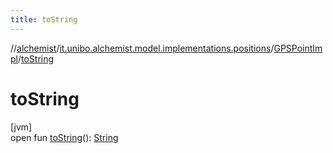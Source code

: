 ```yaml
---
title: toString
---
```

//[alchemist](../../../index.html)/[it.unibo.alchemist.model.implementations.positions](../index.html)/[GPSPointImpl](index.html)/[toString](to-string.html)



# toString



[jvm]\
open fun [toString](to-string.html)(): [String](https://docs.oracle.com/javase/8/docs/api/java/lang/String.html)




